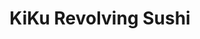 ---
layout: place
title: "KiKu Revolving Sushi"
permalink: /arizona/glendale/kiku-revolving-sushi.html
stateAbbr: AZ
stateName: Arizona
cityName: Glendale
seo:
  name: "KiKu Revolving Sushi"
  type: Restaurant
  links: http://www.kikusushiaz.com/
description: "KiKu Revolving Sushi serves delicious sushi in Glendale, Arizona. Try fresh Japanese dishes for a great dining experience. "
place_id: ChIJce0UNBxoK4cRvWZSYgT6g54
photos:
  - name: >-
      places/ChIJce0UNBxoK4cRvWZSYgT6g54/photos/AeeoHcKYMO7bJQep7WxJuvNtr4fFZ6S5kiTx2CgYKGKVdop3em62TXGZc1Z6x6AmrWFuXisz4tLf5sSPmFrd1IWsByfnF78UheOaS97gtg9dOWgt8LCQ595oy7w_i5O1_N4HAGkKRHWgoUTRbwG416-d_OvXCaAowiQ2Z1-ZRGfSwzCFyJahSjiXFNSblpGCqi61fy63W-pRcgM04HThC-uVNAyV27bAXfFDcPSYmDLvzm_Q_jCOGoqF2A_Me9IXdeHdFG1ut161yci3IG_HrrBl4RO-uOwMOJ8kXOOC1Cma_4wq2xeKn5OolBSi9YzM9a47jOnxT6ikhFRhuWfRH_PExOT8hbwWdL9NKeYL6Awvgs7XpCUl8opM81FdVjp4Z6bDHtimEKf8l2rxSSSIpMjrMGHIAIst7LZRG8fyuY5MPgwPMmU
    widthPx: 2221
    heightPx: 1415
    authorAttributions:
      - displayName: Christopher Pound
        uri: https://maps.google.com/maps/contrib/100230270107009550515
        photoUri: >-
          https://lh3.googleusercontent.com/a-/ALV-UjVXEo9e0PHDesqCsut1fXYwQFDjifTvHvQX03haHgvWRmBd5LDKOw=s100-p-k-no-mo
    flagContentUri: >-
      https://www.google.com/local/imagery/report/?cb_client=maps_api_places.places_api&image_key=!1e10!2sCIHM0ogKEICAgICB7czl2AE&hl=en-US
    googleMapsUri: >-
      https://www.google.com/maps/place//data=!3m4!1e2!3m2!1sCIHM0ogKEICAgICB7czl2AE!2e10!4m2!3m1!1s0x872b681c3414ed71:0x9e83fa04625266bd
  - name: >-
      places/ChIJce0UNBxoK4cRvWZSYgT6g54/photos/AeeoHcL6DnksqsK0XA_cMwgpXOa4hGRy4xy4PqX_Mgc8YtEANsyLO6LIXHGLvKRPO4pMOkdfwaiGk0NCvfUhXIZw0MxK0HGDiR0wcKaeTD3SFGI6wK4umZkQcGMTbX2MfwuQLrLjUrMzprZex369LXKm_ztyi838XZLet_fGM0LKmH5YuMeFLGqJV9uJBLoM6ABd-xZHs5OF0UrXvv1mALKhh3Kt7MmPU165rNqHEJJYge9kvAgxse-THItkUQOrQOTacRGrZbGsPpBQ_9-gL2SoW9sJlYn3oaQzUvJ7gpprY-ONLg
    widthPx: 3533
    heightPx: 2354
    authorAttributions:
      - displayName: KiKu Revolving Sushi
        uri: https://maps.google.com/maps/contrib/103207882497318972034
        photoUri: >-
          https://lh3.googleusercontent.com/a/ACg8ocIbSSVo2DCtkLijVu7zE5XgHbuI1_a-OGvNwQQcBy_c7xkzjw=s100-p-k-no-mo
    flagContentUri: >-
      https://www.google.com/local/imagery/report/?cb_client=maps_api_places.places_api&image_key=!1e10!2sAF1QipOY0hQQ56C4qLhQwNLi-9lj98boRLvyW67RqhcL&hl=en-US
    googleMapsUri: >-
      https://www.google.com/maps/place//data=!3m4!1e2!3m2!1sAF1QipOY0hQQ56C4qLhQwNLi-9lj98boRLvyW67RqhcL!2e10!4m2!3m1!1s0x872b681c3414ed71:0x9e83fa04625266bd
  - name: >-
      places/ChIJce0UNBxoK4cRvWZSYgT6g54/photos/AeeoHcI7gGkibJtWVXYFDnDO2NX1ajKX4HTcYAjuUnP0azF46LCJs4G8HlR_MJBMDfGj-IhEA6FPeChCdrFa7v6TreJaS_VWUQkpjQz72ip9ipkty3ZecpvvCFyhJKmxu9Xbxk9JTrMOOsvS5ovjMWS273IATWEJMo-CvqG2qaZSXJYCj-Uh2MGObJwaOwfPYeI2TXrccxfah-kRKgmTgz62oD2xoxo04Fi_SFpYrnpxD1zfz6vkvuv19OUxB4d4BYGlZKklbjKFB2wSQ8f5KuEXTi26HW7KZP3kABmLOk7j5xqz8Q
    widthPx: 4800
    heightPx: 2700
    authorAttributions:
      - displayName: KiKu Revolving Sushi
        uri: https://maps.google.com/maps/contrib/103207882497318972034
        photoUri: >-
          https://lh3.googleusercontent.com/a/ACg8ocIbSSVo2DCtkLijVu7zE5XgHbuI1_a-OGvNwQQcBy_c7xkzjw=s100-p-k-no-mo
    flagContentUri: >-
      https://www.google.com/local/imagery/report/?cb_client=maps_api_places.places_api&image_key=!1e10!2sAF1QipN_r0_NWAqH2j2B6Vt9rhSm_jT38Bi1pze5ITkc&hl=en-US
    googleMapsUri: >-
      https://www.google.com/maps/place//data=!3m4!1e2!3m2!1sAF1QipN_r0_NWAqH2j2B6Vt9rhSm_jT38Bi1pze5ITkc!2e10!4m2!3m1!1s0x872b681c3414ed71:0x9e83fa04625266bd
  - name: >-
      places/ChIJce0UNBxoK4cRvWZSYgT6g54/photos/AeeoHcJABYpTjlv8pd-uXmmxkqfdjhMrIVjlIquIzD2TpCUO_dahzWLf5lOaHb6XjGRdmOepuBS7id_rm9Ntl5iRot7U2i3f5LtgNQfTclvu8OJTE98Lcmm9WRRLDrglLuVJ-JL563jk7zRbjZXPwdfeIodfBdglOqhxW0dSvvGhuyT66RkPKNJZaGsawnJTSimihlua-JgLO0ltpNDsfp7xAhTDBdeMxRLVLSRG5ikv2uSEqEKEtFkJiw17AtAd30H98EtY7EbkT3lGaHg2aaYwB80ynKxdmLBG_X0B6NmH7Lq14w
    widthPx: 3590
    heightPx: 2650
    authorAttributions:
      - displayName: KiKu Revolving Sushi
        uri: https://maps.google.com/maps/contrib/103207882497318972034
        photoUri: >-
          https://lh3.googleusercontent.com/a/ACg8ocIbSSVo2DCtkLijVu7zE5XgHbuI1_a-OGvNwQQcBy_c7xkzjw=s100-p-k-no-mo
    flagContentUri: >-
      https://www.google.com/local/imagery/report/?cb_client=maps_api_places.places_api&image_key=!1e10!2sAF1QipOtNMvf3cr4aaQ3_-7Gkj3uO8dzuTSROnr23IR5&hl=en-US
    googleMapsUri: >-
      https://www.google.com/maps/place//data=!3m4!1e2!3m2!1sAF1QipOtNMvf3cr4aaQ3_-7Gkj3uO8dzuTSROnr23IR5!2e10!4m2!3m1!1s0x872b681c3414ed71:0x9e83fa04625266bd
  - name: >-
      places/ChIJce0UNBxoK4cRvWZSYgT6g54/photos/AeeoHcKHAzpAx5OKaF6R2A4eiK6LZXaKcKYjashUTugIK6Siz1_u0frLWf4UsJHjLc0LXTS_CNfwr48YjQtqsTKjbT9ZTWQWNj7zzphgWBFQcY7wmFEsTZ0Zm8slRfj5wZUFQvMsLjEwRnUobrs6L3CFrEFdFzIOQ4LyGLIcgQ0JkhjW34mhGHaJKPpa5c5Julp6RMzlmEeoHRvD3bZwa3gFAXWyxVRbxZKjhsh4ICYaIkh5xsGR1WH45_rY4LpDJucRKrTQSsfemeg63QAWSf54n3Do3vtn0V59A2XValxXUn0wSaBvFk1SwJH20d-1zH7Al41ESna42CAwePEmFhJl5eGvfoKPnHvmls7ZIIAckf7Dx5BhSQ01mo4sUMG9kZbRQKy1m9TeyPAb6qCCQqZo7jdaDUxItISJhcnd4Zbn1yMVgkuT
    widthPx: 4096
    heightPx: 3072
    authorAttributions:
      - displayName: Wayne Harding
        uri: https://maps.google.com/maps/contrib/110221978625813372238
        photoUri: >-
          https://lh3.googleusercontent.com/a-/ALV-UjXL1wp-0pfRPJ6bZ5OYDZz-N3PU320M61O5zd2a46ueXRxrq-8=s100-p-k-no-mo
    flagContentUri: >-
      https://www.google.com/local/imagery/report/?cb_client=maps_api_places.places_api&image_key=!1e10!2sCIHM0ogKEICAgMDIhdqj_wE&hl=en-US
    googleMapsUri: >-
      https://www.google.com/maps/place//data=!3m4!1e2!3m2!1sCIHM0ogKEICAgMDIhdqj_wE!2e10!4m2!3m1!1s0x872b681c3414ed71:0x9e83fa04625266bd
  - name: >-
      places/ChIJce0UNBxoK4cRvWZSYgT6g54/photos/AeeoHcK14F374nP9JqTHttfanYHPExHbsX2Dw2YJ5Jzk79j3IPOCnCOHSHavDmovijmWxmKhSAgLWO8UgJQBl_ubWyiTyJbGhacOmVeCxTJFfs2JBI5Yt1gYYOzYikqK6l9BQWK_TnG1XjTUxXPgpQPpC6NE6yZ8wkrPGcoAe7cepQ4-flMPFfM3HSAY8yhO96U5yseJOxYKl1r2zVdut4Z4aOf5oZc835mnYl3mh08AuZtW39DLSDMeL1NGr6fMzXe1KQKvdVc935klLVCgQ2yg2rnAtDcU-tgbTFKscSdwJfka_Fw3vrqX2v19TmVHPUbxnUwfK9Iv5vnZu5yLA_4fAt_yWpxIoKyDaolxiu1d39reM3CuR_eRsu3_bCcL43ZeGONHIlKAHs9rFVkhHFJW1B-pIR8gDfLxwEZ03kZORks
    widthPx: 3600
    heightPx: 4800
    authorAttributions:
      - displayName: 傅詩育
        uri: https://maps.google.com/maps/contrib/105344430630391036252
        photoUri: >-
          https://lh3.googleusercontent.com/a/ACg8ocJQ-fJx_f6PnAT0swjYq6JjlRmW97Es9jKUaQi60YgBpxVeHw=s100-p-k-no-mo
    flagContentUri: >-
      https://www.google.com/local/imagery/report/?cb_client=maps_api_places.places_api&image_key=!1e10!2sCIHM0ogKEICAgICP6fmkHw&hl=en-US
    googleMapsUri: >-
      https://www.google.com/maps/place//data=!3m4!1e2!3m2!1sCIHM0ogKEICAgICP6fmkHw!2e10!4m2!3m1!1s0x872b681c3414ed71:0x9e83fa04625266bd
  - name: >-
      places/ChIJce0UNBxoK4cRvWZSYgT6g54/photos/AeeoHcKZwhzTTDM8XvZoQ6s6nB1GxFXqTOA6SBy5knldZEXFRwZsTf9p7V115kmYFxHZwANh7h8Pl1lbZtF-VQrJ9A90bg0CoR0NPr3i7GxmI80Xr-6m0Z-I4Baxrpv2r0zOz0b65zVFgB5-imL5oHk7WoVKLkCs9iDuKDR8Ix7CI8G9Yh2lZ45gb98LDc5BpjbrSHkbn65ogQfvKaFR_ZE64ita03Jz--hVal11MGqjxJnn75cneXX2rowOqqrPa6ZdDpIQwlYHYGpmi2-erbuipsMtClhmW19hZRETZ1LtmYh8nOQ5Huy_TEc1_YsQYgKwUZEpOUGFxzC8zC4g8OpeiwWc0KKkRg01luTRMUjlZ7_QnHESQfuZ-dXE_bwY-l89piMZR4TaOcT0AWqkp6eRIcEktI4qNT55xjBwelDI3p-VaXY
    widthPx: 4000
    heightPx: 3000
    authorAttributions:
      - displayName: Kevin B
        uri: https://maps.google.com/maps/contrib/114377085627486505802
        photoUri: >-
          https://lh3.googleusercontent.com/a/ACg8ocKidG9LEwmoy5tsg0aOnt7sGl8z2G7DRJM0DjlVTNWuoRjPAQ=s100-p-k-no-mo
    flagContentUri: >-
      https://www.google.com/local/imagery/report/?cb_client=maps_api_places.places_api&image_key=!1e10!2sCIHM0ogKEICAgIDptNXIyAE&hl=en-US
    googleMapsUri: >-
      https://www.google.com/maps/place//data=!3m4!1e2!3m2!1sCIHM0ogKEICAgIDptNXIyAE!2e10!4m2!3m1!1s0x872b681c3414ed71:0x9e83fa04625266bd
  - name: >-
      places/ChIJce0UNBxoK4cRvWZSYgT6g54/photos/AeeoHcJDdGBCmMvoHNMEu5XvDihXgaNgzN3jj8rYoLWzMAPzQR8bDni6woHYuSGzsKljk5C-pL_qP9OOps2dAfo22LgAxfODQAkArkghQpVdpshy-hKoLfYBQlUjd87vTnA1JLFMWjr2yzxyBButmjCJX_bME0QqizzFmeE3Beezo_8Wh11ulEITp3mdnbdghw3pHmNH1MrtjdMV4ZQ6FFMGAsm373ysYG2nnthQ7d0_i_VHs6cpE1ii5QHttDBQvF53GLuqd45FnmPsXMPGjFIpyStH2FIDlhLE7M0jODC9B_ungdSzLZOUVOs1ubITckMlgvDmsD4BLRnzSRH1j6uSxLAqw0ZPVKbGN9-HrxD46UnLGVU0E5WCZpd0yvcjPkuLaCbVS1DOt3rZwFDEGFqo5kaqr0s8KNpP-mAzbgPgjf5xjrhU
    widthPx: 4000
    heightPx: 3008
    authorAttributions:
      - displayName: Tim Trerise
        uri: https://maps.google.com/maps/contrib/106291160157874065882
        photoUri: >-
          https://lh3.googleusercontent.com/a-/ALV-UjW_9g_-R1GFFBsQ8AEuOSYIWO0GP6bKUZ5yYuyjFx5MC24xdpR3gA=s100-p-k-no-mo
    flagContentUri: >-
      https://www.google.com/local/imagery/report/?cb_client=maps_api_places.places_api&image_key=!1e10!2sCIHM0ogKEICAgIC-oZKg1gE&hl=en-US
    googleMapsUri: >-
      https://www.google.com/maps/place//data=!3m4!1e2!3m2!1sCIHM0ogKEICAgIC-oZKg1gE!2e10!4m2!3m1!1s0x872b681c3414ed71:0x9e83fa04625266bd
  - name: >-
      places/ChIJce0UNBxoK4cRvWZSYgT6g54/photos/AeeoHcI8hDvOk_2Kl-DwQfflnkn9mxq35jvkYsKoigbN4zguonMl47zPqEWsg7rHX90He52GeJa0dC5i3N9DuuQm7962jBHsBzR84ObCtxlNE2-RUAfQmiPn5EXoz8RCuwXfmxgidvnoOYH-l2bkv2eeivhEmTsqwNfeaga1bcVVCBNa-HGT4mDQ0zMVKwHItkYSLO67KdAFo6S58h2xLjSoEL7uEh2vF5bBuTktKWYzA-xfrhWeZbSPAQxxnoSXF7tLsRlYndGydKrsgJ608neyFdN8InUfzU2FPuNIEONMS0GIe7w7wIE8diZhUXioBr29VZSxIk5NtbkP_ZaROrUC10ciWBGoSs_6pteVBwOWjl_pPlPlnSniUpQAE_-UWJ5wV3AuE6KOIQzIkCIOSywX1QsqULbnPSUYHcaHE8rI1ss
    widthPx: 2811
    heightPx: 3222
    authorAttributions:
      - displayName: Eric Stehouwer
        uri: https://maps.google.com/maps/contrib/105374398912570226953
        photoUri: >-
          https://lh3.googleusercontent.com/a-/ALV-UjVEk2dTHr91VxIHzXl2LzrzezakP9Tghbxb1zycMAG9iqgqpMws=s100-p-k-no-mo
    flagContentUri: >-
      https://www.google.com/local/imagery/report/?cb_client=maps_api_places.places_api&image_key=!1e10!2sCIHM0ogKEICAgIDnvZSmHg&hl=en-US
    googleMapsUri: >-
      https://www.google.com/maps/place//data=!3m4!1e2!3m2!1sCIHM0ogKEICAgIDnvZSmHg!2e10!4m2!3m1!1s0x872b681c3414ed71:0x9e83fa04625266bd
  - name: >-
      places/ChIJce0UNBxoK4cRvWZSYgT6g54/photos/AeeoHcLiPKlQsFnVfM07xrFbh2XINPe-4XXfPduzSbvxTMB8IMyY_7S-6rwZvkdTVZHFjzJLA9R6ZS96CH2iRSmIJQ2yCVB4ZctlQIe3SMFFEBKMoOlxP-llWkVljEY4QA-SleE9eUAqwTanW4Bm20IJYNIZu5qryrhlB0s2ctfUItdEmy_noI1XJUh9_K3Vp_fnaUVX_h5zTkoDlSRbCeDqjMhNqVTr9-QhE6fEY9hgRDmIXTszdEYH92BJ2IclyEDn-f_yuM-DQ9of2j3in3QChV6pAfizpwTjQ3wYHMme-FHJUA
    widthPx: 4466
    heightPx: 2972
    authorAttributions:
      - displayName: KiKu Revolving Sushi
        uri: https://maps.google.com/maps/contrib/103207882497318972034
        photoUri: >-
          https://lh3.googleusercontent.com/a/ACg8ocIbSSVo2DCtkLijVu7zE5XgHbuI1_a-OGvNwQQcBy_c7xkzjw=s100-p-k-no-mo
    flagContentUri: >-
      https://www.google.com/local/imagery/report/?cb_client=maps_api_places.places_api&image_key=!1e10!2sAF1QipNqUlQUc1lkI8ru2NOsa5t1RepZhIaWFOf4YqAT&hl=en-US
    googleMapsUri: >-
      https://www.google.com/maps/place//data=!3m4!1e2!3m2!1sAF1QipNqUlQUc1lkI8ru2NOsa5t1RepZhIaWFOf4YqAT!2e10!4m2!3m1!1s0x872b681c3414ed71:0x9e83fa04625266bd
address: '8190 W Union Hills Dr #155, Glendale, AZ 85308, USA'
street: '8190 W Union Hills Dr #155'
city: Glendale
state: AZ
zip: '85308'
country: USA
neighborhood: Arrowhead Ranch
latitude: '33.654207'
longitude: '-112.234719'
accessibility_options:
  wheelchairAccessibleParking: true
  wheelchairAccessibleEntrance: true
  wheelchairAccessibleRestroom: true
  wheelchairAccessibleSeating: true
business_status: OPERATIONAL
name: KiKu Revolving Sushi
google_maps_links:
  directionsUri: >-
    https://www.google.com/maps/dir//''/data=!4m7!4m6!1m1!4e2!1m2!1m1!1s0x872b681c3414ed71:0x9e83fa04625266bd!3e0
  placeUri: https://maps.google.com/?cid=11422247976678090429
  writeAReviewUri: >-
    https://www.google.com/maps/place//data=!4m3!3m2!1s0x872b681c3414ed71:0x9e83fa04625266bd!12e1
  reviewsUri: >-
    https://www.google.com/maps/place//data=!4m4!3m3!1s0x872b681c3414ed71:0x9e83fa04625266bd!9m1!1b1
  photosUri: >-
    https://www.google.com/maps/place//data=!4m3!3m2!1s0x872b681c3414ed71:0x9e83fa04625266bd!10e5
primary_type: Sushi Restaurant
opening_hours:
  regular: null
  current: null
secondary_opening_hours:
  regular:
    weekdayDescriptions: null
    type: null
  current:
    weekdayDescriptions: null
    type: null
phone: (623) 825-1135
price_level: PRICE_LEVEL_INEXPENSIVE
price_range: $10 &ndash; $20
rating: '4.5'
rating_count: 2023
website: http://www.kikusushiaz.com/
reviews: null
parking_options: null
payment_options: null
allow_dogs: null
curbside_pickup: null
delivery: null
dine_in: null
good_for_children: null
good_for_groups: null
good_for_sports: null
live_music: null
menu_for_children: null
outdoor_seating: null
reservable: null
restroom: null
serves_beer: null
serves_breakfast: null
serves_brunch: null
serves_cocktails: null
serves_coffee: null
serves_dinner: null
serves_dessert: null
serves_lunch: null
serves_vegetarian_food: null
serves_wine: null
takeout: null
summary: null

---